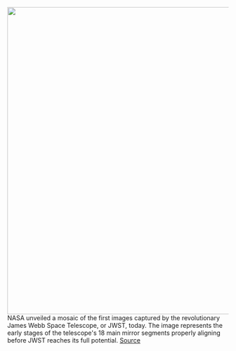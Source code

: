 <img src='https://cdn.vox-cdn.com/thumbor/79-nXJ3x_f_aXPi--_fIt1nawkY=/0x0:4961x3390/1200x800/filters:focal(2085x1299:2877x2091)/cdn.vox-cdn.com/uploads/chorus_image/image/70498741/51412123217_ba966ac1c2_o__3_.0.png' width='700px' /><br/>
NASA unveiled a mosaic of the first images captured by the revolutionary James Webb Space Telescope, or JWST, today. The image represents the early stages of the telescope's 18 main mirror segments properly aligning before JWST reaches its full potential.
<a href='https://www.theverge.com/2022/2/11/22929054/nasa-james-webb-space-telescope-first-images'> Source <a/>